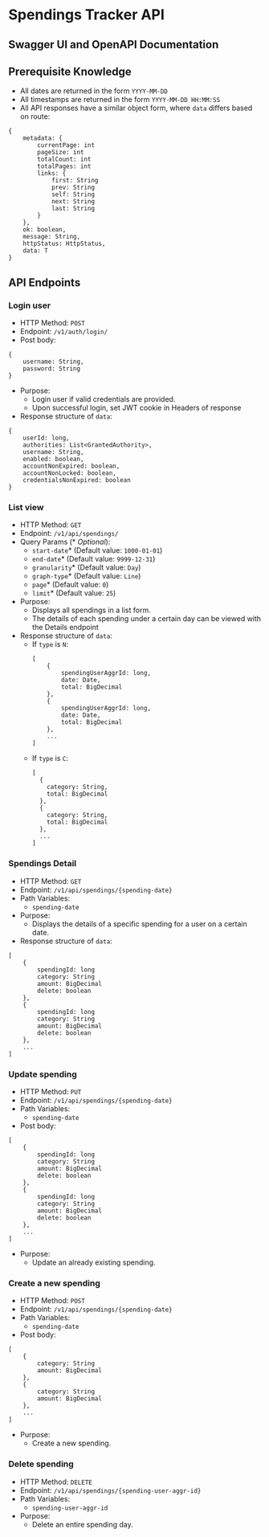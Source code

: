 # Spendings Tracker API
## Swagger UI and OpenAPI Documentation


## Prerequisite Knowledge
- All dates are returned in the form `YYYY-MM-DD`
- All timestamps are returned in the form `YYYY-MM-DD HH:MM:SS`
- All API responses have a similar object form, where `data` differs based on route:
````
{
    metadata: {
        currentPage: int
        pageSize: int
        totalCount: int
        totalPages: int
        links: {
            first: String
            prev: String
            self: String
            next: String
            last: String
        }
    },
    ok: boolean,
    message: String,
    httpStatus: HttpStatus,
    data: T
}
````

## API Endpoints

### Login user
- HTTP Method: `POST`
- Endpoint: `/v1/auth/login/`
- Post body:
````
{
    username: String,
    password: String
}
````
- Purpose:
  - Login user if valid credentials are provided.
  - Upon successful login, set JWT cookie in Headers of response
- Response structure of `data`:
````
{
    userId: long,
    authorities: List<GrantedAuthority>,
    username: String,
    enabled: boolean,
    accountNonExpired: boolean,
    accountNonLocked: boolean,
    credentialsNonExpired: boolean
}

````
### List view
- HTTP Method: `GET`
- Endpoint: `/v1/api/spendings/`
- Query Params (* *Optional*):
  - `start-date`* (Default value: `1000-01-01`)
  - `end-date`* (Default value: `9999-12-31`)
  - `granularity`* (Default value: `Day`)
  - `graph-type`* (Default value: `Line`)
  - `page`* (Default value: `0`)
  - `limit`* (Default value: `25`)
- Purpose:
  - Displays all spendings in a list form.
  - The details of each spending under a certain day can be viewed with the Details endpoint
- Response structure of `data`:
  - If `type` is `N`:
    ````
    [
        {
            spendingUserAggrId: long,
            date: Date,
            total: BigDecimal
        },
        {
            spendingUserAggrId: long,
            date: Date,
            total: BigDecimal
        },
        ...
    ]
    ````
  - If `type` is `C`:
    ````
    [ 
      {
        category: String,
        total: BigDecimal
      },
      {
        category: String,
        total: BigDecimal
      },
      ...
    ]
    ````

### Spendings Detail
- HTTP Method: `GET`
- Endpoint: `/v1/api/spendings/{spending-date}`
- Path Variables:
    - `spending-date`
- Purpose:
    - Displays the details of a specific spending for a user on a certain date.
- Response structure of `data`:
````
[
    {
        spendingId: long
        category: String
        amount: BigDecimal
        delete: boolean
    },
    {
        spendingId: long
        category: String
        amount: BigDecimal
        delete: boolean
    },
    ...
]
````

### Update spending
- HTTP Method: `PUT`
- Endpoint: `/v1/api/spendings/{spending-date}`
- Path Variables:
    - `spending-date`
- Post body:
````
[
    {
        spendingId: long
        category: String
        amount: BigDecimal
        delete: boolean
    },
    {
        spendingId: long
        category: String
        amount: BigDecimal
        delete: boolean
    },
    ...
]
````
- Purpose:
    - Update an already existing spending.

### Create a new spending
- HTTP Method: `POST`
- Endpoint: `/v1/api/spendings/{spending-date}`
- Path Variables:
    - `spending-date`
- Post body:
````
[
    {
        category: String
        amount: BigDecimal
    },
    {
        category: String
        amount: BigDecimal
    },
    ...
]
````
- Purpose:
    - Create a new spending.

### Delete spending
- HTTP Method: `DELETE`
- Endpoint: `/v1/api/spendings/{spending-user-aggr-id}`
- Path Variables:
  - `spending-user-aggr-id`
- Purpose:
  - Delete an entire spending day.
